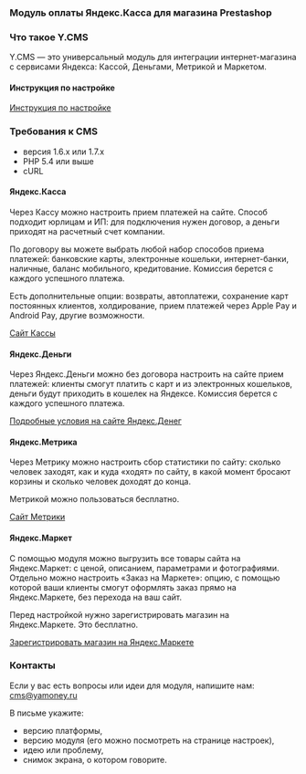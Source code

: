 
### Модуль оплаты Яндекс.Касса для магазина Prestashop

### Что такое Y.CMS
Y.CMS — это универсальный модуль для интеграции интернет-магазина с сервисами Яндекса: Кассой, Деньгами, Метрикой и Маркетом.

#### Инструкция по настройке

[Инструкция по настройке](https://kassa.yandex.ru/manuals/prestashop.html)

### Требования к CMS
* версия 1.6.x или 1.7.x
* PHP 5.4 или выше
* cURL

#### Яндекс.Касса
Через Кассу можно настроить прием платежей на сайте. Способ подходит юрлицам и ИП: для подключения нужен договор, а деньги приходят на расчетный счет компании.

По договору вы можете выбрать любой набор способов приема платежей: банковские карты, электронные кошельки, интернет-банки, наличные, баланс мобильного, кредитование. Комиссия берется с каждого успешного платежа.

Есть дополнительные опции: возвраты, автоплатежи, сохранение карт постоянных клиентов, холдирование, прием платежей через Apple Pay и Android Pay, другие возможности.

[Сайт Кассы](https://kassa.yandex.ru/)

#### Яндекс.Деньги

Через Яндекс.Деньги можно без договора настроить на сайте прием платежей: клиенты смогут платить с карт и из электронных кошельков, деньги будут приходить в кошелек на Яндексе. Комиссия берется с каждого успешного платежа.

[Подробные условия на сайте Яндекс.Денег](https://money.yandex.ru/quickpay/)

#### Яндекс.Метрика

Через Метрику можно настроить сбор статистики по сайту: сколько человек заходят, как и куда «ходят» по сайту, в какой момент бросают корзины и сколько человек доходят до конца.

Метрикой можно пользоваться бесплатно.

[Сайт Метрики](https://metrika.yandex.ru/)

#### Яндекс.Маркет

С помощью модуля можно выгрузить все товары сайта на Яндекс.Маркет: с ценой, описанием, параметрами и фотографиями. Отдельно можно настроить «Заказ на Маркете»: опцию, с помощью которой ваши клиенты смогут оформлять заказ прямо на Яндекс.Маркете, без перехода на ваш сайт.

Перед настройкой нужно зарегистрировать магазин на Яндекс.Маркете. Это бесплатно.

[Зарегистрировать магазин на Яндекс.Маркете](https://partner.market.yandex.ru/)

### Контакты

Если у вас есть вопросы или идеи для модуля, напишите нам: cms@yamoney.ru

В письме укажите:
* версию платформы,
* версию модуля (его можно посмотреть на странице настроек),
* идею или проблему,
* снимок экрана, о котором говорите.
